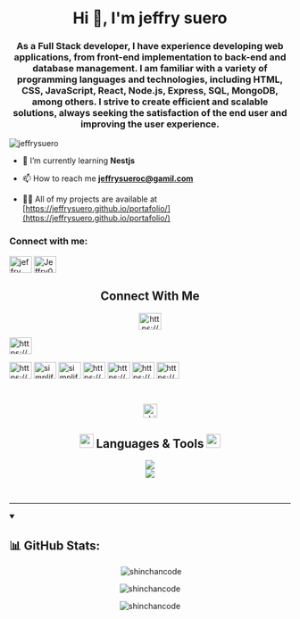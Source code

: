 <h1 align="center">Hi 👋, I'm jeffry suero</h1>
<h3 align="center">As a Full Stack developer, I have experience developing web applications, from front-end implementation to back-end and database management. I am familiar with a variety of programming languages and technologies, including HTML, CSS, JavaScript, React, Node.js, Express, SQL, MongoDB, among others. I strive to create efficient and scalable solutions, always seeking the satisfaction of the end user and improving the user experience.</h3>

<p align="left"> <img src="https://komarev.com/ghpvc/?username=jeffrysuero&label=Profile%20views&color=0e75b6&style=flat" alt="jeffrysuero" /> </p>

- 🌱 I’m currently learning **Nestjs**

- 📫 How to reach me **jeffrysueroc@gamil.com**

- 👨‍💻 All of my projects are available at [https://jeffrysuero.github.io/portafolio/](https://jeffrysuero.github.io/portafolio/)


<h3 align="left">Connect with me:</h3>
<p align="left">
<a href="https://www.linkedin.com/in/jeffry-pascual-camilo-b2a67417b/" target="blank"><img align="center" src="https://raw.githubusercontent.com/rahuldkjain/github-profile-readme-generator/master/src/images/icons/Social/linked-in-alt.svg" alt="jeffry pascual camilo" height="30" width="40" /></a>
<a href="https://discord.gg/Jeffry04#8016" target="blank"><img align="center" src="https://raw.githubusercontent.com/rahuldkjain/github-profile-readme-generator/master/src/images/icons/Social/discord.svg" alt="Jeffry04#8016" height="30" width="40" /></a>
</p>

<h2 align="center"> Connect With Me </h2>

<p align="center">
<a href="https://shinchancode.github.io/3d-react-portfolio/" target="blank"><img align="center" src="https://img.icons8.com/?size=512&id=n9d0Hm43JCPK&format=png" alt="https://dev.to/shinchancode" height="30" width="40" /></a>
<!-- <a href="https://twitter.com/CodeShinchan" target="blank"><img align="center" src="https://img.icons8.com/fluency/48/twitter.png" alt="https://dev.to/shinchancode" height="30" width="40" /></a> -->

<a href="https://www.linkedin.com/in/jeffry-pascual-suero-camilo-b2a67417b" target="blank"><img align="center" src="https://raw.githubusercontent.com/rahuldkjain/github-profile-readme-generator/master/src/images/icons/Social/linked-in-alt.svg" alt="https://www.linkedin.com/in/jeffry-pascual-suero-camilo-b2a67417b" height="30" width="40" /></a>

<a href="https://www.facebook.com/aarti.rathi.1710" target="blank"><img align="center" src="https://raw.githubusercontent.com/rahuldkjain/github-profile-readme-generator/master/src/images/icons/Social/facebook.svg" alt="https://www.facebook.com/aarti.rathi.1710" height="30" width="40" /></a>
<a href="https://www.instagram.com/aarti.rathiii" target="blank"><img align="center" src="https://raw.githubusercontent.com/rahuldkjain/github-profile-readme-generator/master/src/images/icons/Social/instagram.svg" alt="simplified_learner" height="30" width="40" /></a>
<a href="https://api.whatsapp.com/send/?phone=917040031669&text&app_absent=0&lang=en" target="blank"><img align="center" src="https://raw.githubusercontent.com/rahuldkjain/github-profile-readme-generator/master/src/images/icons/Social/whatsapp.svg" alt="simplified_learner" height="30" width="40" /></a>
<a href="https://www.hackerrank.com/_shinchancode" target="blank"><img align="center" src="https://raw.githubusercontent.com/rahuldkjain/github-profile-readme-generator/master/src/images/icons/Social/hackerrank.svg" alt="https://www.hackerrank.com/_shinchancode" height="30" width="40" /></a>
<a href="https://auth.geeksforgeeks.org/user/aarti_rathi/practice/" target="blank"><img align="center" src="https://raw.githubusercontent.com/rahuldkjain/github-profile-readme-generator/master/src/images/icons/Social/geeks-for-geeks.svg" alt="https://auth.geeksforgeeks.org/user/aarti_rathi/practice/" height="30" width="40" /></a>
<a href="https://run.qwiklabs.com/public_profiles/16278e95-4b35-4156-81d0-62e42cdc9c7d" target="blank"><img align="center" src="https://img.icons8.com/?size=512&id=9J37goKb44e7&format=png" alt="https://dev.to/shinchancode" height="30" width="40" /></a>
<a href="https://github.com/shinchancode" target="blank"><img align="center" src="https://img.icons8.com/ios-filled/50/FD7E14/github.png" alt="https://dev.to/shinchancode" height="30" width="40" /></a>
</p>
<br>
<p align="center"> <img height="25px" src="https://komarev.com/ghpvc/?username=shinchancode&label=Profile%20views&color=0e75b6&style=flat" alt="shinchancode" /> </p>

<h2 align="center"><img src="https://camo.githubusercontent.com/beb64ff21c883e318e4f5db5231c2ba4175705bea1c9249e82a41ab375db4f75/68747470733a2f2f6d65646961322e67697068792e636f6d2f6d656469612f51737347456d706b79454f684243623765312f67697068792e6769663f6369643d656366303565343761306e336769316266716e74716d6f62386739616964316f796a327772336473336d67373030626c267269643d67697068792e676966" width="25px" /> Languages & Tools <img src="https://camo.githubusercontent.com/beb64ff21c883e318e4f5db5231c2ba4175705bea1c9249e82a41ab375db4f75/68747470733a2f2f6d65646961322e67697068792e636f6d2f6d656469612f51737347456d706b79454f684243623765312f67697068792e6769663f6369643d656366303565343761306e336769316266716e74716d6f62386739616964316f796a327772336473336d67373030626c267269643d67697068792e676966" width="25px" /></h2>
<p align="center">
    <img src="https://skillicons.dev/icons?i=html,css,js,bootstrap,nodejs,git,firebase,react,next,postgresql,postman,php,laravel,express" />
  <br>
    <img src="https://skillicons.dev/icons?i=mysql,angular,bash,figma,vscode,ts,aws,mongodb" />
</p><br>
<hr>

<details open> 
  <summary><h2>📊 GitHub Stats:</h2></summary>

<p align="center" >&nbsp;<img src="https://github-readme-stats.vercel.app/api?username=shinchancode&theme=merko&hide_border=false&include_all_commits=true&count_private=true&show_icons=true&locale=en" alt="shinchancode" /></p>
<p align="center" ><img src="https://github-readme-stats.vercel.app/api/top-langs?username=shinchancode&theme=merko&hide_border=false&show_icons=true&locale=en&layout=compact" alt="shinchancode" /></p>
<p align="center" ><img src="https://streak-stats.demolab.com?user=shinchancode&theme=dark&border_radius=7.8" alt="shinchancode" /></p>
</details>
<!-- <p><img align="center" src="https://github-readme-stats.vercel.app/api/top-langs?username=jeffrysuero&show_icons=true&locale=en&layout=compact" alt="jeffrysuero" /></p> -->

